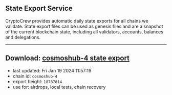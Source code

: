 ## State Export Service
CryptoCrew provides automatic daily state exports for all chains we validate. State export files can be used as genesis files and are a snapshot of the current blockchain state, including all validators, accounts, balances and delegations.

---
**Download: [cosmoshub-4 state export](https://dl.ccvalidators.com/SERVICE/cosmoshub/cosmoshub-4_export_18787814.json)**
---

- last updated: Fri Jan 19 2024 11:57:19
- chain id: `cosmoshub-4`
- export height: `18787814`
- use for: airdrops, local tests, chain recovery
